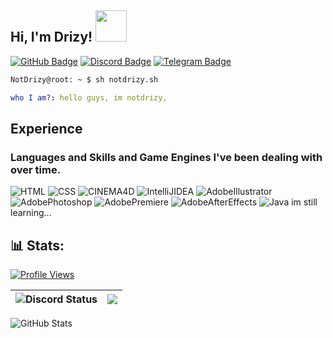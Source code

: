 <h2> Hi, I'm Drizy! <img src="https://media.discordapp.net/attachments/1232705445597020311/1236728645045715100/foto_profilo.png?ex=663d054e&is=663bb3ce&hm=f8464e593002137a207054ac9849da302c1dd8197abc6766a4a3f73f92e65129&=&format=webp&quality=lossless" width="50"></h2>
<div>
  <a href="https://github.com/NotDrizy"><img src="https://img.shields.io/badge/-Github-000000?style=flat-square&labelColor=000000&logo=Github&logoColor=white&link=https://github.com/Mateo-tem" alt="GitHub Badge"/></a>
  <a href="https://discord.com/users/967340965822099517"><img src="https://img.shields.io/badge/-Discord-000000?style=flat-square&labelColor=000000&logo=discord&logoColor=5568f2&link=https://discord.com/users/587188493713932298" alt="Discord Badge"/></a>
<a href="https://t.me/NotDrizy"><img src="https://img.shields.io/badge/-Telegram-000000?style=flat-square&labelColor=000000&logo=telegram&logoColor=white&link=https://t.me/NotDrizy" alt="Telegram Badge"/></a>
</div>

```zsh
NotDrizy@root: ~ $ sh notdrizy.sh
```
```yml
who I am?: hello guys, im notdrizy,
```

<h2> Experience </h2>
<h3> Languages ​​and Skills and Game Engines I've been dealing with over time. </h3>


![HTML](https://img.shields.io/badge/HTML5-%23323330.svg?style=for-the-badge&logo=HTML5&logoColor=%#31A8FF)
![CSS](https://img.shields.io/badge/CSS3-%23323330.svg?style=for-the-badge&logo=CSS3&logoColor=%#31A8FF)
![CINEMA4D](https://img.shields.io/badge/Cinema%204D-%23323330.svg?style=for-the-badge&logo=Cinema%204D&logoColor=%#31A8FF)
![IntelliJIDEA](https://img.shields.io/badge/IntelliJ%20IDEA-%23323330.svg?style=for-the-badge&logo=IntelliJ%20IDEA&logoColor=%#31A8FF)
![AdobeIllustrator](https://img.shields.io/badge/Adobe%20Illustrator-%23323330.svg?style=for-the-badge&logo=Adobe%20Illustrator&logoColor=%#31A8FF)
![AdobePhotoshop](https://img.shields.io/badge/Adobe%20Photoshop-%23323330.svg?style=for-the-badge&logo=Adobe%20Photoshop&logoColor=%#31A8FF)
![AdobePremiere](https://img.shields.io/badge/Adobe%20Premiere-%23323330.svg?style=for-the-badge&logo=Adobe%20Premiere%20Pro&logoColor=%#31A8FF)
![AdobeAfterEffects](https://img.shields.io/badge/Adobe%20After%20Effects-%23323330.svg?style=for-the-badge&logo=Adobe%20After%20Effects&logoColor=%#31A8FF)
![Java](https://img.shields.io/badge/java-%23ED8B00.svg?style=for-the-badge&logo=openjdk&logoColor=white) im still learning...

<h2>📊 Stats:</h2>

<a href="[https://github.com/NotDrizy](https://github.com/NotDrizy"><img src="https://komarev.com/ghpvc/?username=NotDrizy" alt="Profile Views"/></a>

| <img alt="Discord Status" src="https://lanyard.cnrad.dev/api/967340965822099517?bg=1f1f1f&borderRadius=5px"> | <img src="https://github-readme-stats.vercel.app/api?username=NotDrizy&show_icons=true&theme=radical" /> |
|--------------------------------------------------------------------------------------------------------------|------------------------------------------------------------------------------------------------------------|

![GitHub Stats](https://github-readme-stats.vercel.app/api/top-langs/?username=NotDrizy&theme=radical)
